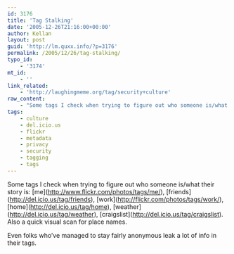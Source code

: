 ```yaml
---
id: 3176
title: 'Tag Stalking'
date: '2005-12-26T21:16:00+00:00'
author: Kellan
layout: post
guid: 'http://lm.quxx.info/?p=3176'
permalink: /2005/12/26/tag-stalking/
typo_id:
    - '3174'
mt_id:
    - ''
link_related:
    - 'http://laughingmeme.org/tag/security+culture'
raw_content:
    - "Some tags I check when trying to figure out who someone is/what their story is:  [me](http://www.flickr.com/photos/tags/me/), [friends](http://del.icio.us/tag/friends), [work](http://flickr.com/photos/tags/work/), [home](http://del.icio.us/tag/home), [weather](http://del.icio.us/tag/weather), [craigslist](http://del.icio.us/tag/craigslist).  Also a quick visual scan for place names.  \r\n\r\nEven folks who\\'ve managed to stay fairly anonymous leak a lot of info in their tags."
tags:
    - culture
    - del.icio.us
    - flickr
    - metadata
    - privacy
    - security
    - tagging
    - tags
---
```


Some tags I check when trying to figure out who someone is/what their story is: \[me\](http://www.flickr.com/photos/tags/me/), \[friends\](http://del.icio.us/tag/friends), \[work\](http://flickr.com/photos/tags/work/), \[home\](http://del.icio.us/tag/home), \[weather\](http://del.icio.us/tag/weather), \[craigslist\](http://del.icio.us/tag/craigslist). Also a quick visual scan for place names.

Even folks who’ve managed to stay fairly anonymous leak a lot of info in their tags.